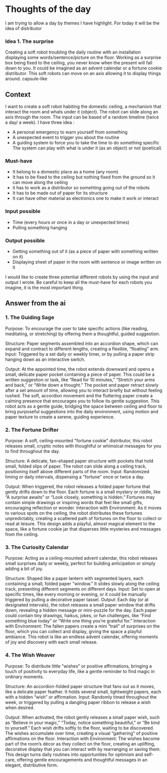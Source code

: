 # Thoughts of the day
I am trying to allow a day by themes I have highlight. For today it will be the idea of distributor 

### Idea 1. The surprise
Creating a soft robot troubling the daily routine with an installation displaying some words/sentence/picture on the floor. Working as a surprise box being fixed to the ceiling, you never know when the present will fall down to you. It could be imagined as an advent calendar or a fortune cookie distributor.
This soft robots can move on an axis allowing it to display things around.
capsule-like

## Context
I want to create a soft robot habiting the domestic ceiling, a mechanism that interact the room and whats under it (object). The robot can slide along an axis through the room. The input can be based of a random timeline (twice a day/ a week). I have three idea :
- A personal emergency to warn yourself from something
- A unexpected event to trigger you about the routine
- A guiding system to force you to take the time to do something specific
The system can play with what is under it (as an object) or not (poetical)

### Must-have
- It belong to a domestic place as a home (any room)
- It has to be fixed to the ceiling but nothing fixed from the ground so it can move along the ceiling
- it has to work as a distributor so somehting going out of the robots
- It has to be made out of paper for its structure
- It can have other material as electronics one to make it work or interact 

### Input possible
- Time (every hours or once in a day or unexpected times)
- Pulling something hanging

### Output possible
- Getting something out of it (as a piece of paper with something written on it)
- Displaying sheet of paper in the room with sentence or image written on it


I would like to create three potential different robots by using the input and output I wrote. Be careful to keep all the must-have for each robots you imagine, it is the most important thing.

## Answer from the ai

### 1. The Guiding Sage
Purpose: To encourage the user to take specific actions (like reading, meditating, or stretching) by offering them a thoughtful, guided suggestion.

Structure: Paper segments assembled into an accordion shape, which can expand and contract to different lengths, creating a flexible, “floating” arm.
Input: Triggered by a set daily or weekly timer, or by pulling a paper strip hanging down as an interactive switch.

Output:
At the appointed time, the robot extends downward and opens a small, delicate paper pocket containing a piece of paper. This could be a written suggestion or task, like “Read for 10 minutes,” “Stretch your arms and back,” or “Write down a thought.”
The pocket and paper retract slowly after a set amount of time, allowing you to interact briefly but without feeling rushed.
The soft, accordion movement and the fluttering paper create a calming presence that encourages you to follow its gentle suggestion.
This robot acts as a gentle guide, bridging the space between ceiling and floor to bring purposeful suggestions into the daily environment, using motion and paper texture to create a serene, guiding experience.

### 2. The Fortune Drifter
Purpose: A soft, ceiling-mounted "fortune cookie" distributor, this robot releases small, cryptic notes with thoughtful or whimsical messages for you to find throughout the day.

Structure: A delicate, fan-shaped paper structure with pockets that hold small, folded slips of paper. The robot can slide along a ceiling track, positioning itself above different parts of the room.
Input: Randomized timing or daily intervals, dispensing a "fortune" once or twice a day.

Output:
When triggered, the robot releases a folded paper fortune that gently drifts down to the floor. Each fortune is a small mystery or riddle, like “A surprise awaits” or “Look closely, something is hidden.”
Fortunes may contain simple drawings or inspiring words that feel like small gifts, encouraging reflection or wonder.
Interaction with Environment: As it moves to various spots on the ceiling, the robot distributes these fortunes unpredictably, creating a scattered path of fortunes on the floor to collect or read at leisure.
This design adds a playful, almost magical element to the space, like a fortune cookie jar that disperses little mysteries and messages from the ceiling.

### 3. The Curiosity Calendar
Purpose: Acting as a ceiling-mounted advent calendar, this robot releases small surprises daily or weekly, perfect for building anticipation or simply adding a bit of joy.

Structure: Shaped like a paper lantern with segmented layers, each containing a small, folded paper "window." It slides slowly along the ceiling track, presenting different segments on different days.
Input: Set to open at specific times, like every morning or evening, or it could be manually triggered by pulling a decorative paper tassel.
Output:
Each day (or at designated intervals), the robot releases a small paper window that drifts down, revealing a hidden message or mini-puzzle for the day.
Each paper could contain tiny drawings, haikus, jokes, or fun challenges, like “Find something blue today” or “Write one thing you’re grateful for.”
Interaction with Environment: The fallen papers create a mini “trail” of surprises on the floor, which you can collect and display, giving the space a playful ambiance.
This robot is like an endless advent calendar, offering moments of joy and discovery with each small release.

### 4. The Wish Weaver
Purpose: To distribute little "wishes" or positive affirmations, bringing a touch of positivity to everyday life, like a gentle reminder to find magic in ordinary moments.

Structure: An accordion-folded paper structure that fans out as it moves, like a delicate paper feather. It holds several small, lightweight papers, each with a hidden “wish” or affirmation.
Input: Randomly timed throughout the week, or triggered by pulling a dangling paper ribbon to release a wish when desired.

Output:
When activated, the robot gently releases a small paper wish, such as “Believe in your magic,” “Today, notice something beautiful,” or “Be kind to yourself.” Each wish drifts softly to the floor, waiting to be discovered.
The wishes accumulate over time, creating a visual “gathering” of positive affirmations on the floor.
Interaction with Environment: The wishes become part of the room’s décor as they collect on the floor, creating an uplifting, decorative display that you can interact with by rearranging or saving them.
This design turns daily routines into opportunities for optimism and self-care, offering gentle encouragements and thoughtful messages in an elegant, distributive form.
